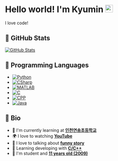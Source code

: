 # Hello world! I'm Kyumin <img src="https://media.giphy.com/media/hvRJCLFzcasrR4ia7z/giphy.gif" width="25px">

I love code!

## 📕 GitHub Stats

[![GitHub Stats](https://github-readme-stats.vercel.app/api?username=miniprime1&show_icons=true&hide=contribs,prs&cache_seconds=1800)](https://github.com/miniprime1)


## 📗 Programming Languages

 - [![Python](https://img.shields.io/badge/Python-3.7.8-green.svg)](https://www.python.org/)
 - [![CSharp](https://img.shields.io/badge/CSharp-9.0-ff69b4.svg)](https://dotnet.microsoft.com/)
 - [![MATLAB](https://img.shields.io/badge/MATLAB-2020b-orange.svg)](https://www.mathworks.com/products/matlab.html)
 - [![C](https://img.shields.io/badge/C-17-blue.svg)](https://devdocs.io/c/)
 - [![CPP](https://img.shields.io/badge/C++-14-503040.svg)](https://devdocs.io/cpp/)
 - [![Java](https://img.shields.io/badge/Java-16-red.svg)](https://www.java.com/ko/)


## 📘 Bio

- 🏫 I'm currently learning at **[인천연송초등학교](http://yeonsong.icees.kr/)**
- 🌍 I love to watching **[YouTube](https://www.youtube.com/)**
- 💬 I love to talking about **[funny story](http://nope.org/)**
- 🌱 Learning developing with **[C/C++](https://devdocs.io/cpp/)**
- 🤔 I'm student and **[11 years old (2009)](http://nope.org/)**

<!--
**miniprime1/miniprime1** is a ✨ _special_ ✨ repository because its `README.md` (this file) appears on your GitHub profile.

Here are some ideas to get you started:

- 🔭 I’m currently working on ...
- 🌱 I’m currently learning ...
- 👯 I’m looking to collaborate on ...
- 🤔 I’m looking for help with ...
- 💬 Ask me about ...
- 📫 How to reach me: ...
- 😄 Pronouns: ...
- ⚡ Fun fact: ...
-->
